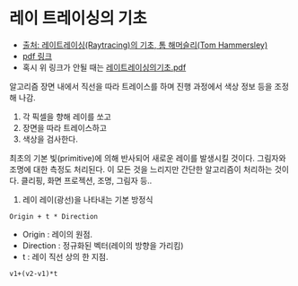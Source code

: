 # 레이 트레이싱의 기초

- [출처: 레이트레이싱(Raytracing)의 기초, 톰 해머슬리(Tom Hammersley)](http://www.kocca.kr/cop/bbs/view/B0000147/1215151.do?menuNo=201825)
- [pdf 링크](http://www.kocca.kr/knowledge/research/__icsFiles/afieldfile/2010/05/01/hhVybtiKrkdq.pdf)
- 혹시 위 링크가 안될 때는 [레이트레이싱의기초.pdf](https://github.com/yeosong1/yeosong1.github.io/files/4736577/default.pdf)


알고리즘
장면 내에서 직선을 따라 트레이스를 하며
진행 과정에서 색상 정보 등을 조정해 나감.

1. 각 픽셀을 향해 레이를 쏘고
2. 장면을 따라 트레이스하고
3. 색상을 검사한다.

최초의 기본 빛(primitive)에 의해 반사되어 새로운 레이를 발생시킬 것이다.
그림자와 조명에 대한 측정도 처리된다.
이 모든 것을 느리지만 간단한 알고리즘이 처리하는 것이다.
클리핑, 화면 프로젝션, 조명, 그림자 등..

1. 레이
레이(광선)을 나타내는 기본 방정식
~~~
Origin + t * Direction
~~~
- Origin : 레이의 원점.
- Direction : 정규화된 벡터(레이의 방향을 가리킴)
- t : 레이 직선 상의 한 지점.

~~~
v1+(v2-v1)*t
~~~


